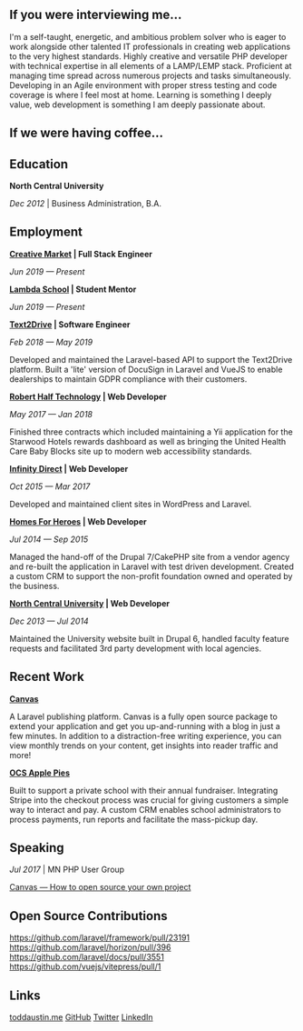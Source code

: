 ## If you were interviewing me...

I'm a self-taught, energetic, and ambitious problem solver who is eager to work alongside other talented IT professionals in creating web applications to the very highest standards. Highly creative and versatile PHP developer with technical expertise in all elements of a LAMP/LEMP stack. Proficient at managing time spread across numerous projects and tasks simultaneously. Developing in an Agile environment with proper stress testing and code coverage is where I feel most at home. Learning is something I deeply value, web development is something I am deeply passionate about.

## If we were having coffee...

## Education

**North Central University**

*Dec 2012* | Business Administration, B.A.

## Employment

**[Creative Market](https://creativemarket.com/) | Full Stack Engineer**

*Jun 2019 — Present*

**[Lambda School](https://lambdaschool.com/) | Student Mentor**

*Jun 2019 — Present*

**[Text2Drive](https://text2drive.com/) | Software Engineer**

*Feb 2018 — May 2019*

Developed and maintained the Laravel-based API to support the Text2Drive platform. Built a 'lite' version of DocuSign in Laravel and VueJS to enable dealerships to maintain GDPR compliance with their customers.

**[Robert Half Technology](https://www.roberthalf.com/) | Web Developer**

*May 2017 — Jan 2018*

Finished three contracts which included maintaining a Yii application for the Starwood Hotels rewards dashboard as well as bringing the United Health Care Baby Blocks site up to modern web accessibility standards.

**[Infinity Direct](https://infinitydirect.com/) | Web Developer**

*Oct 2015 — Mar 2017*

Developed and maintained client sites in WordPress and Laravel.

**[Homes For Heroes](https://www.homesforheroes.com/) | Web Developer**

*Jul 2014 — Sep 2015*

Managed the hand-off of the Drupal 7/CakePHP site from a vendor agency and re-built the application in Laravel with test driven development. Created a custom CRM to support the non-profit foundation owned and operated by the business.

**[North Central University](https://www.northcentral.edu/) | Web Developer**

*Dec 2013 — Jul 2014*

Maintained the University website built in Drupal 6, handled faculty feature requests and facilitated 3rd party development with local agencies.

## Recent Work

**[Canvas](https://cnvs.io)**

A Laravel publishing platform. Canvas is a fully open source package to extend your application and get you up-and-running with a blog in just a few minutes. In addition to a distraction-free writing experience, you can view monthly trends on your content, get insights into reader traffic and more!

**[OCS Apple Pies](https://ocsapplepies.com)**

Built to support a private school with their annual fundraiser. Integrating Stripe into the checkout process was crucial for giving customers a simple way to interact and pay. A custom CRM enables school administrators to process payments, run reports and facilitate the mass-pickup day.

## Speaking

*Jul 2017* | MN PHP User Group

[Canvas — How to open source your own project](https://speakerdeck.com/austintoddj/canvas)


## Open Source Contributions

https://github.com/laravel/framework/pull/23191
https://github.com/laravel/horizon/pull/396
https://github.com/laravel/docs/pull/3551
https://github.com/vuejs/vitepress/pull/1

## Links

[toddaustin.me](https://toddaustin.me)
[GitHub](https://github.com/austintoddj)
[Twitter](https://twitter.com/austintoddj)
[LinkedIn](https://linkedin.com/in/austintoddj)
